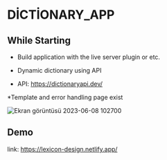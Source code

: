 # DİCTİONARY_APP
## While Starting

* Build application with the live server plugin or etc.
 
* Dynamic dictionary using API
 
* API: https://dictionaryapi.dev/

*Template and error handling page exist 

![Ekran görüntüsü 2023-06-08 102700](https://github.com/yarumiks/dictionaryApp/assets/107761103/69727666-7cdf-4ddd-b4ad-4fe86dae8887)


## Demo
link: https://lexicon-design.netlify.app/
